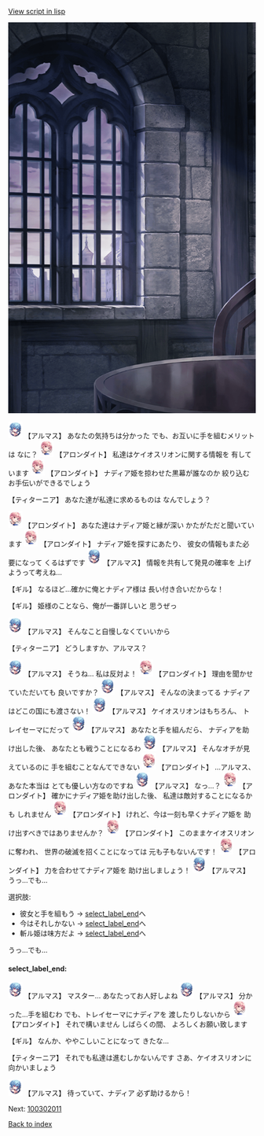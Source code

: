 [View script in lisp](../scripts/100301060.txt)

![church_room.png](../images/backgrounds/church_room.png)

<img src="../images/units/3103811.png" alt="3103811.png" height="34"/>
【アルマス】
あなたの気持ちは分かった
でも、お互いに手を組むメリットは
なに？

<img src="../images/units/3100711.png" alt="3100711.png" height="34"/>
【アロンダイト】
私達はケイオスリオンに関する情報を
有しています

<img src="../images/units/3100711.png" alt="3100711.png" height="34"/>
【アロンダイト】
ナディア姫を掠わせた黒幕が誰なのか
絞り込むお手伝いができるでしょう

【ティターニア】
あなた達が私達に求めるものは
なんでしょう？

<img src="../images/units/3100711.png" alt="3100711.png" height="34"/>
【アロンダイト】
あなた達はナディア姫と縁が深い
かたがただと聞いています

<img src="../images/units/3100711.png" alt="3100711.png" height="34"/>
【アロンダイト】
ナディア姫を探すにあたり、
彼女の情報もまた必要になって
くるはずです

<img src="../images/units/3103811.png" alt="3103811.png" height="34"/>
【アルマス】
情報を共有して発見の確率を
上げようって考えね…

【ギル】
なるほど…確かに俺とナディア様は
長い付き合いだからな！

【ギル】
姫様のことなら、俺が一番詳しいと
思うぜっ

<img src="../images/units/3103811.png" alt="3103811.png" height="34"/>
【アルマス】
そんなこと自慢しなくていいから

【ティターニア】
どうしますか、アルマス？

<img src="../images/units/3103811.png" alt="3103811.png" height="34"/>
【アルマス】
そうね…
私は反対よ！

<img src="../images/units/3100711.png" alt="3100711.png" height="34"/>
【アロンダイト】
理由を聞かせていただいても
良いですか？

<img src="../images/units/3103811.png" alt="3103811.png" height="34"/>
【アルマス】
そんなの決まってる
ナディアはどこの国にも渡さない！

<img src="../images/units/3103811.png" alt="3103811.png" height="34"/>
【アルマス】
ケイオスリオンはもちろん、
トレイセーマにだって

<img src="../images/units/3103811.png" alt="3103811.png" height="34"/>
【アルマス】
あなたと手を組んだら、
ナディアを助け出した後、
あなたとも戦うことになるわ

<img src="../images/units/3103811.png" alt="3103811.png" height="34"/>
【アルマス】
そんなオチが見えているのに
手を組むことなんてできない

<img src="../images/units/3100711.png" alt="3100711.png" height="34"/>
【アロンダイト】
…アルマス、あなた本当は
とても優しい方なのですね

<img src="../images/units/3103811.png" alt="3103811.png" height="34"/>
【アルマス】
なっ…？

<img src="../images/units/3100711.png" alt="3100711.png" height="34"/>
【アロンダイト】
確かにナディア姫を助け出した後、
私達は敵対することになるかも
しれません

<img src="../images/units/3100711.png" alt="3100711.png" height="34"/>
【アロンダイト】
けれど、今は一刻も早くナディア姫を
助け出すべきではありませんか？

<img src="../images/units/3100711.png" alt="3100711.png" height="34"/>
【アロンダイト】
このままケイオスリオンに奪われ、
世界の破滅を招くことになっては
元も子もないんです！

<img src="../images/units/3100711.png" alt="3100711.png" height="34"/>
【アロンダイト】
力を合わせてナディア姫を
助け出しましょう！

<img src="../images/units/3103811.png" alt="3103811.png" height="34"/>
【アルマス】
うっ…でも…

選択肢:
- 彼女と手を組もう → [select_label_end](#select_label_end)へ
- 今はそれしかない → [select_label_end](#select_label_end)へ
- 斬ル姫は味方だよ → [select_label_end](#select_label_end)へ

うっ…でも…

#### select_label_end:

<img src="../images/units/3103811.png" alt="3103811.png" height="34"/>
【アルマス】
マスター…
あなたってお人好しよね

<img src="../images/units/3103811.png" alt="3103811.png" height="34"/>
【アルマス】
分かった…手を組むわ
でも、トレイセーマにナディアを
渡したりしないから

<img src="../images/units/3100711.png" alt="3100711.png" height="34"/>
【アロンダイト】
それで構いません
しばらくの間、
よろしくお願い致します

【ギル】
なんか、ややこしいことになって
きたな…

【ティターニア】
それでも私達は進むしかないんです
さあ、ケイオスリオンに
向かいましょう

<img src="../images/units/3103811.png" alt="3103811.png" height="34"/>
【アルマス】
待っていて、ナディア
必ず助けるから！

Next: [100302011](100302011.md)

[Back to index](index.md)

